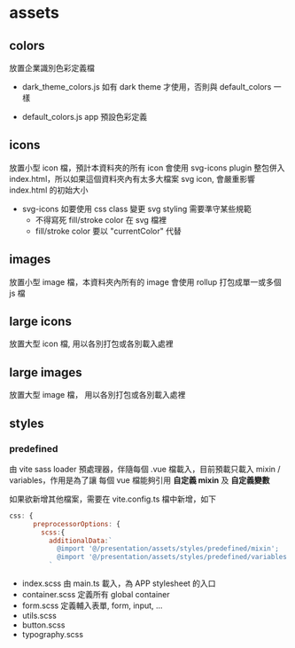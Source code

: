 # assets

## colors

放置企業識別色彩定義檔

- dark_theme_colors.js
  如有 dark theme 才使用，否則與 default_colors 一樣

- default_colors.js
  app 預設色彩定義

## icons

放置小型 icon 檔，預計本資料夾的所有 icon 會使用 svg-icons plugin 整包併入 index.html，所以如果這個資料夾內有太多大檔案 svg icon, 會嚴重影響 index.html 的初始大小

- svg-icons
  如要使用 css class 變更 svg styling 需要準守某些規範
  - 不得寫死 fill/stroke color 在 svg 檔裡
  - fill/stroke color 要以 "currentColor" 代替

## images

放置小型 image 檔，本資料夾內所有的 image 會使用 rollup 打包成單一或多個 js 檔

## large icons

放置大型 icon 檔, 用以各別打包或各別載入處裡

## large images

放置大型 image 檔， 用以各別打包或各別載入處裡

## styles

### predefined

由 vite sass loader 預處理器，伴隨每個 .vue 檔載入，目前預載只載入 mixin / variables，作用是為了讓 每個 vue 檔能夠引用 **自定義 mixin** 及 **自定義變數**

如果欲新增其他檔案，需要在 vite.config.ts 檔中新增，如下

```javascript
css: {
      preprocessorOptions: {
        scss:{
          additionalData:`
            @import '@/presentation/assets/styles/predefined/mixin';
            @import '@/presentation/assets/styles/predefined/variables';
          `
```

- index.scss
  由 main.ts 載入，為 APP stylesheet 的入口
- container.scss
  定義所有 global container
- form.scss
  定義輔入表單, form, input, ...
- utils.scss
- button.scss
- typography.scss
